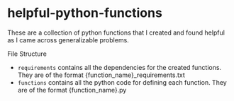 # helpful-python-functions
These are a collection of python functions that I created and found helpful as I came across generalizable problems.

File Structure
* `requirements` contains all the dependencies for the created functions. They are of the format {function_name}_requirements.txt
* `functions` contains all the python code for defining each function. They are of the format {function_name}.py
